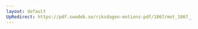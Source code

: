 ```yaml
---
layout: default
UpRedirect: https://pdf.swedeb.se/riksdagen-motions-pdf/1867/mot_1867__ak__00071.pdf
---
```

